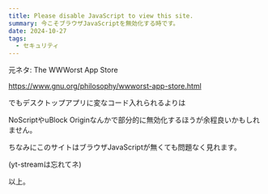 ```yaml
---
title: Please disable JavaScript to view this site.
summary: 今こそブラウザJavaScriptを無効化する時です。
date: 2024-10-27
tags:
  - セキュリティ
---
```


<script>
document.getElementsByTagName("content")[0].textContent = "Please disable JavaScript to view this site.";
</script>

元ネタ: The WWWorst App Store

https://www.gnu.org/philosophy/wwworst-app-store.html

でもデスクトップアプリに変なコード入れられるよりは

NoScriptやuBlock Originなんかで部分的に無効化するほうが余程良いかもしれません。

ちなみにこのサイトはブラウザJavaScriptが無くても問題なく見れます。

(yt-streamは忘れてネ)

以上。

